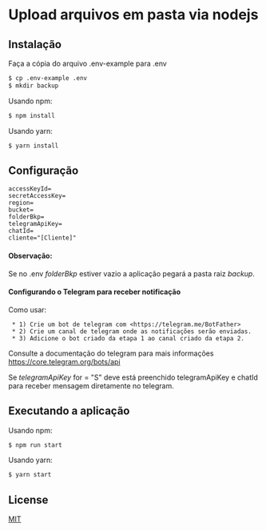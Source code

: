# Upload arquivos em pasta via nodejs

## Instalação

Faça a cópia do arquivo .env-example para .env

```bash
$ cp .env-example .env
$ mkdir backup
```

Usando npm:

```bash
$ npm install
```

Usando yarn:

```bash
$ yarn install
```

## Configuração

```env
accessKeyId=
secretAccessKey=
region=
bucket=
folderBkp=
telegramApiKey=
chatId=
cliente="[Cliente]"
```

#### Observação:

Se no .env _folderBkp_ estiver vazio a aplicação pegará a pasta raiz _backup_.

#### Configurando o Telegram para receber notificação

Como usar:

```
 * 1) Crie um bot de telegram com <https://telegram.me/BotFather>
 * 2) Crie um canal de telegram onde as notificações serão enviadas.
 * 3) Adicione o bot criado da etapa 1 ao canal criado da etapa 2.
```

Consulte a documentação do telegram para mais informações
<https://core.telegram.org/bots/api>

Se _telegramApiKey_ for = "S" deve está preenchido telegramApiKey e chatId para receber mensagem diretamente no telegram.

## Executando a aplicação

Usando npm:

```bash
$ npm run start
```

Usando yarn:

```bash
$ yarn start
```

## License

[MIT](LICENSE)
